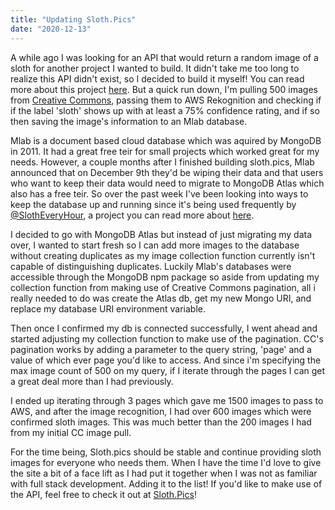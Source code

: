 ```yaml
---
title: "Updating Sloth.Pics"
date: "2020-12-13"
---
```


A while ago I was looking for an API that would return a random image of a sloth for another project I wanted to build. It didn't take me too long to realize this API didn't exist, so I decided to build it myself! You can read more about this project [here](https://technicode.io/posts/sloth.pics). But a quick run down, I'm pulling 500 images from [Creative Commons](https://creativecommons.org/), passing them to AWS Rekognition and checking if if the label 'sloth' shows up with at least a 75% confidence rating, and if so then saving the image's information to an Mlab database.

Mlab is a document based cloud database which was aquired by MongoDB in 2011. It had a great free teir for small projects which worked great for my needs. However, a couple months after I finished building sloth.pics, Mlab announced that on December 9th they'd be wiping their data and that users who want to keep their data would need to migrate to MongoDB Atlas which also has a free teir. So over the past week I've been looking into ways to keep the database up and running since it's being used frequently by [@SlothEveryHour](https://twitter.com/slotheveryhour), a project you can read more about [here](https://technicode.io/posts/sloth-every-hour).

I decided to go with MongoDB Atlas but instead of just migrating my data over, I wanted to start fresh so I can add more images to the database without creating duplicates as my image collection function currently isn't capable of distinguishing duplicates. Luckily Mlab's databases were accessible through the MongoDB npm package so aside from updating my collection function from making use of Creative Commons pagination, all i really needed to do was create the Atlas db, get my new Mongo URI, and replace my database URI environment variable.

Then once I confirmed my db is connected successfully, I went ahead and started adjusting my collection function to make use of the pagination. CC's pagination works by adding a parameter to the query string, 'page' and a value of which ever page you'd like to access. And since i'm specifying the max image count of 500 on my query, if I iterate through the pages I can get a great deal more than I had previously.

I ended up iterating through 3 pages which gave me 1500 images to pass to AWS, and after the image recognition, I had over 600 images which were confirmed sloth images. This was much better than the 200 images I had from my initial CC image pull.

For the time being, Sloth.pics should be stable and continue providing sloth images for everyone who needs them. When I have the time I'd love to give the site a bit of a face lift as I had put it together when I was not as familiar with full stack development. Adding it to the list! If you'd like to make use of the API, feel free to check it out at [Sloth.Pics](https://sloth.pics)!
